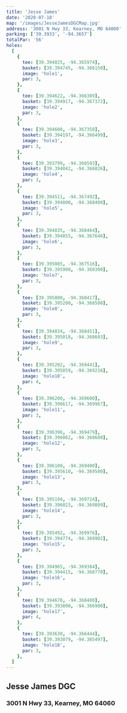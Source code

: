 ```yaml
---
title: 'Jesse James'
date: '2020-07-18'
map: '/images/JesseJamesDGCMap.jpg'
address: '3001 N Hwy 33, Kearney, MO 64060'
parking: ['39.3933', '-94.3657']
totalPar: '56'
holes:
  [
    {
      tee: [39.394025, -94.365974],
      basket: [39.394745, -94.366150],
      image: 'hole1',
      par: 3,
    },
    {
      tee: [39.394622, -94.366389],
      basket: [39.394917, -94.367372],
      image: 'hole2',
      par: 3,
    },
    {
      tee: [39.394608, -94.367358],
      basket: [39.394197, -94.366499],
      image: 'hole3',
      par: 3,
    },
    {
      tee: [39.393799, -94.366593],
      basket: [39.394042, -94.366826],
      image: 'hole4',
      par: 3,
    },
    {
      tee: [39.394511, -94.367492],
      basket: [39.394800, -94.368400],
      image: 'hole5',
      par: 3,
    },
    {
      tee: [39.394835, -94.368464],
      basket: [39.394855, -94.367646],
      image: 'hole6',
      par: 3,
    },
    {
      tee: [39.395085, -94.367516],
      basket: [39.395900, -94.368300],
      image: 'hole7',
      par: 3,
    },
    {
      tee: [39.395800, -94.368417],
      basket: [39.395200, -94.368500],
      image: 'hole8',
      par: 3,
    },
    {
      tee: [39.394834, -94.368451],
      basket: [39.395018, -94.368603],
      image: 'hole9',
      par: 3,
    },
    {
      tee: [39.395202, -94.369441],
      basket: [39.395859, -94.369216],
      image: 'hole10',
      par: 4,
    },
    {
      tee: [39.396200, -94.369600],
      basket: [39.396617, -94.369967],
      image: 'hole11',
      par: 3,
    },
    {
      tee: [39.396396, -94.369479],
      basket: [39.396062, -94.368680],
      image: 'hole12',
      par: 3,
    },
    {
      tee: [39.396100, -94.369400],
      basket: [39.395610, -94.369580],
      image: 'hole13',
      par: 3,
    },
    {
      tee: [39.395194, -94.369724],
      basket: [39.396023, -94.369809],
      image: 'hole14',
      par: 3,
    },
    {
      tee: [39.395492, -94.369976],
      basket: [39.394774, -94.369902],
      image: 'hole15',
      par: 3,
    },
    {
      tee: [39.394965, -94.369384],
      basket: [39.394415, -94.368770],
      image: 'hole16',
      par: 3,
    },
    {
      tee: [39.394670, -94.368480],
      basket: [39.393800, -94.366900],
      image: 'hole17',
      par: 4,
    },
    {
      tee: [39.393630, -94.366444],
      basket: [39.393079, -94.365497],
      image: 'hole18',
      par: 3,
    },
  ]
---
```


## Jesse James DGC

### 3001 N Hwy 33, Kearney, MO 64060
